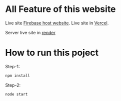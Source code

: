 # All Feature of this website
Live site [Firebase host website](https://doctor-portal-23a3a.web.app/).
Live site in [Vercel](https://doctor-portal-client-seven.vercel.app/).

Server live site in [render](https://doctor-portal-server-riwf.onrender.com/)
# How to run this poject

Step-1:

```sh
npm install
```

Step-2:

```sh
node start
```
